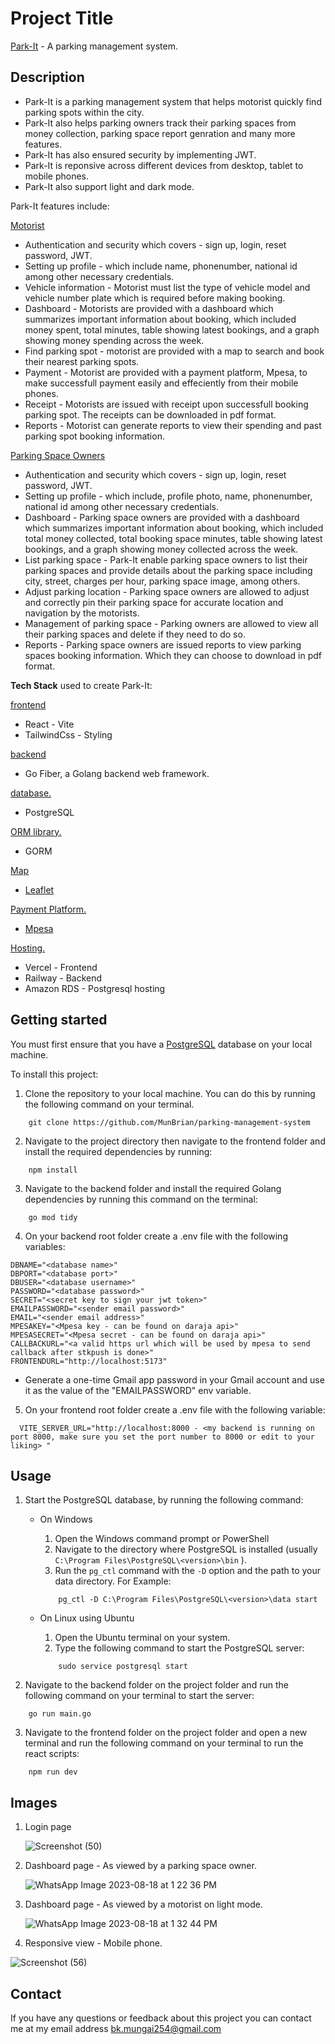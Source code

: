 # Project Title
[Park-It](https://park-it-flame.vercel.app) - A parking management system.

## Description
- Park-It is a parking management system that helps motorist quickly find parking spots within the city.
- Park-It also helps parking owners track their parking spaces from money collection, parking space report genration and many more features.
- Park-It has also ensured security by implementing JWT.
- Park-It is reponsive across different devices from desktop, tablet to mobile phones.
- Park-It also support light and dark mode.
  
Park-It features include:

<ins>Motorist</ins>
- Authentication  and security which covers - sign up, login, reset password, JWT.
- Setting up profile - which include name, phonenumber, national id among other necessary credentials.
- Vehicle information - Motorist must list the type of vehicle model and vehicle number plate which is required before making booking.
- Dashboard - Motorists are provided with a dashboard which summarizes important information about booking, which included  money spent, total minutes, table showing latest bookings, and a graph showing money spending across the week.
- Find parking spot - motorist are provided with a map to search and book their nearest parking spots.
- Payment - Motorist are provided with a payment platform, Mpesa, to make successfull payment easily and effeciently from their mobile phones.
- Receipt - Motorists are issued with receipt upon successfull booking parking spot. The receipts can be downloaded in pdf format.
- Reports - Motorist can generate reports to view their spending and past parking spot booking information.
  

<ins>Parking Space Owners</ins>
- Authentication  and security which covers - sign up, login, reset password, JWT.
- Setting up profile - which include, profile photo, name, phonenumber, national id among other necessary credentials.
- Dashboard - Parking space owners are provided with a dashboard which summarizes important information about booking, which included total money collected, total booking space minutes, table showing latest bookings, and a graph showing money collected across the week.
- List parking space - Park-It enable parking space owners to list their parking spaces and provide details about the parking space including city, street, charges per hour, parking space image, among others.
- Adjust parking location - Parking space owners are allowed to adjust and correctly pin their parking space for accurate location and navigation by the motorists.
- Management of parking space - Parking owners are allowed to view all their parking spaces and delete if they need to do so.
- Reports - Parking space owners are issued reports to view parking spaces booking information. Which they can choose to download in pdf format.

**Tech Stack**  used to create Park-It:

<ins>frontend</ins>
* React - Vite
* TailwindCss - Styling

<ins>backend</ins>
* Go Fiber, a Golang backend web framework.

<ins>database.</ins>
* PostgreSQL 

<ins>ORM library.</ins>
* GORM

<ins>Map</ins>
* [Leaflet](https://react-leaflet.js.org/)

<ins>Payment Platform.</ins>
* [Mpesa](https://www.safaricom.co.ke/personal/m-pesa/do-more-with-m-pesa)

<ins>Hosting.</ins>
* Vercel - Frontend
* Railway - Backend
* Amazon RDS - Postgresql hosting

## Getting started

You must first ensure that you have a [PostgreSQL](https://www.postgresql.org/) database on your local machine.

To install this project:
1. Clone the repository to your local machine. You can do this by running the following command on your terminal.

```
	git clone https://github.com/MunBrian/parking-management-system
```

2. Navigate to the project directory then navigate to the frontend folder and install the required dependencies by running:

```
	npm install
```

3. Navigate to the backend folder and install the required Golang dependencies by running this command on the terminal:

```
	go mod tidy
```

4. On your backend root folder create a .env file with the following variables:

```
DBNAME="<database name>"
DBPORT="<database port>"
DBUSER="<database username>"
PASSWORD="<database password>"
SECRET="<secret key to sign your jwt token>"
EMAILPASSWORD="<sender email password>"
EMAIL="<sender email address>"
MPESAKEY="<Mpesa key - can be found on daraja api>"
MPESASECRET="<Mpesa secret - can be found on daraja api>"
CALLBACKURL="<a valid https url which will be used by mpesa to send callback after stkpush is done>"
FRONTENDURL="http://localhost:5173"
```

- Generate a one-time Gmail app password in your Gmail account and use it as the value of the "EMAILPASSWORD" env variable.

5. On your frontend root folder create a .env file with the following variable:

```
  VITE_SERVER_URL="http://localhost:8000 - <my backend is running on port 8000, make sure you set the port number to 8000 or edit to your liking> "
```

## Usage

1. Start the PostgreSQL database, by running the following command:
	- On Windows
		1. Open the Windows command prompt or PowerShell
		2. Navigate to the directory where PostgreSQL is installed (usually `C:\Program Files\PostgreSQL\<version>\bin` ).
		3. Run the `pg_ctl` command with the `-D` option and the path to your data directory. For Example:  
		```
			pg_ctl -D C:\Program Files\PostgreSQL\<version>\data start
		```

	- On Linux using Ubuntu
		1. Open the Ubuntu terminal on your system.
		2. Type the following command to start the PostgreSQL server:
		```
			sudo service postgresql start
		```
				
2. Navigate to the backend folder on the project folder and run the following command on your terminal to start the server:
```
	go run main.go
```

3. Navigate to the frontend folder on the project folder and open a new terminal and run the following command on your terminal to run the react scripts:
```
	npm run dev
```

## Images
1. Login page
   
   ![Screenshot (50)](https://github.com/MunBrian/parking-management-system/assets/63002200/b0858486-7676-414d-a661-d45340b7deeb)
   
2. Dashboard page - As viewed by a parking space owner.
   
   ![WhatsApp Image 2023-08-18 at 1 22 36 PM](https://github.com/MunBrian/parking-management-system/assets/63002200/e2908720-78f0-4675-9a40-afc35af56e50)

3. Dashboard page - As viewed by a motorist on light mode.
   
   ![WhatsApp Image 2023-08-18 at 1 32 44 PM](https://github.com/MunBrian/parking-management-system/assets/63002200/bb29b303-68f4-4ce5-88f1-43e583bc0e5a)

4. Responsive view - Mobile phone.
   
  ![Screenshot (56)](https://github.com/MunBrian/parking-management-system/assets/63002200/a3803a30-06b3-471a-9def-4b18d491e567)

## Contact
If you have any questions or feedback about this project you can contact me at my email address 
[bk.mungai254@gmail.com](mailto:bk.mungai254@gmail.com)


